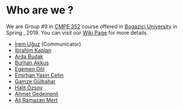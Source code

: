 # Who are we ?  
We are Group #9 in [CMPE 352](https://www.cmpe.boun.edu.tr/courses/cmpe352) course offered in [Bogazici University](http://www.boun.edu.tr/en-US/Index) in Spring , 2019. You can visit our  [Wiki Page](https://github.com/bounswe/bounswe2019group9/wiki) for more details.
- [İrem Uğuz](https://github.com/bounswe/bounswe2019group9/wiki/Irem-Uguz) (Communicator)
- [İbrahim Kaplan](https://github.com/bounswe/bounswe2019group9/wiki/%C4%B0brahim-Can-Kaplan)
- [Arda Budak](https://github.com/bounswe/bounswe2019group9/wiki/Arda-Bar%C4%B1%C5%9F-Budak)
- [Burhan Akkuş](https://github.com/burhan-akkus-2016400174)
- [Egemen Göl](https://github.com/bounswe/bounswe2019group9/wiki/Egemen-G%C3%B6l)
- [Emirhan Yasin Çetin](https://github.com/bounswe/bounswe2019group9/wiki/Emirhan-Yasin-Cetin)
- [Gamze Gülbahar](https://github.com/bounswe/bounswe2019group9/wiki/Gamze-Gülbahar) 
- [Halit Özsoy](https://github.com/bounswe/bounswe2019group9/wiki/Halit-%C3%96zsoy)
- [Ahmet Gedemenli](https://github.com/bounswe/bounswe2019group9/wiki/Ahmet-Gedemenli)
- [Ali Ramazan Mert](https://github.com/bounswe/bounswe2019group9/wiki/Ali-Ramazan-Mert)

